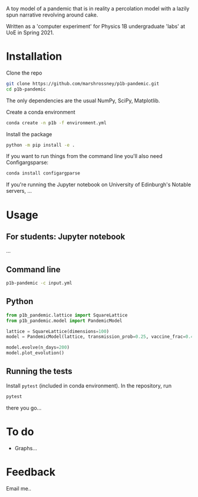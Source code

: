 A toy model of a pandemic that is in reality a percolation model with a lazily spun narrative revolving around cake.

Written as a 'computer experiment' for Physics 1B undergraduate 'labs' at UoE in Spring 2021.

# Installation

Clone the repo
```bash
git clone https://github.com/marshrossney/p1b-pandemic.git
cd p1b-pandemic
```

The only dependencies are the usual NumPy, SciPy, Matplotlib.

Create a conda environment
```bash
conda create -n p1b -f environment.yml
```

Install the package
```bash
python -m pip install -e .
```

If you want to run things from the command line you'll also need Configargsparse:
```bash
conda install configargparse
```

If you're running the Jupyter notebook on University of Edinburgh's Notable servers, ...

# Usage

## For students: Jupyter notebook
...

## Command line

```bash
p1b-pandemic -c input.yml
```

## Python

```python
from p1b_pandemic.lattice import SquareLattice
from p1b_pandemic.model import PandemicModel

lattice = SquareLattice(dimensions=100)
model = PandemicModel(lattice, transmission_prob=0.25, vaccine_frac=0.4)

model.evolve(n_days=200)
model.plot_evolution()
```

## Running the tests

Install `pytest` (included in conda environment).
In the repository, run
```bash
pytest
```
there you go...

# To do

* Graphs...

# Feedback

Email me..

